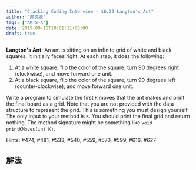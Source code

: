 ```yaml
---
title: "Cracking Coding Interview - 16.22 Langton's Ant"
author: "颇忒脱"
tags: ["ARTS-A"]
date: 2019-09-18T10:01:11+08:00
draft: true
---
```


<!--more-->

**Langton's Ant**: An ant is sitting on an infinite grid of white and black squares. It initially faces right. At each step, it does the following:

1. At a white square, flip the color of the square, turn 90 degrees right (clockwise), and move forward one unit.
2. At a black square, flip the color of the square, turn 90 degrees left (counter-clockwise), and move forward one unit.

Write a program to simulate the first `K` moves that the ant makes and print the final board as a grid. Note that you are not provided with the data structure to represent the grid. This is something you must design yourself. The only input to your method is `K`. You should print the final grid and return nothing. The method signature might be something like `void printKMoves(int K)`.

Hints: #474, #481, #533, #540, #559, #570, #599, #616, #627

## 解法

